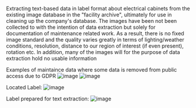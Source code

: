 Extracting text-based data in label format about electrical cabinets from the existing image database in the "facility archive", ultimately for use in cleaning up the company's database. The images have been not been collected to with the intention of data extraction but solely for documentation of maintenance related work. As a result, there is no fixed image standard and the quality varies greatly in terms of lighting/weather conditions, resolution, distance to our region of interest (if even present), rotation etc. In addition, many of the images will for the purpose of data extraction hold no usable information

Examples of maintaince data where some data is removed from public access due to GDPR
![image](https://github.com/mr-lovalova/cabinet_image_data_extraction/assets/47424670/3db0f412-63af-48d9-be5c-0751c8279d3b)
![image](https://github.com/mr-lovalova/cabinet_image_data_extraction/assets/47424670/474839d6-0fb0-457c-b376-4e787f7237d0)

Located Label:
![image](https://github.com/mr-lovalova/cabinet_image_data_extraction/assets/47424670/0249849a-7882-4bc4-99c2-f2a95d79b504)

Label prepared for text extraction:
![image](https://github.com/mr-lovalova/cabinet_image_data_extraction/assets/47424670/6e79175a-164e-405b-9538-3770b527e6e5)




